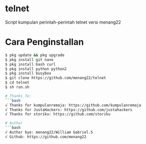 # telnet
Script kumpulan perintah-perintah telnet versi menang22
# Cara Penginstallan
```bash
$ pkg update && pkg upgrade
$ pkg install git nano
$ pkg install bash curl
$ pkg install python python2
$ pkg install busybox
$ git clone https://github.com/menang22/telnet
$ cd telnet
$ sh run.sh

# Thanks To:
```bash
√ Thanks for kumpulanremaja: https://github.com/kumpulanremaja
√ Thanks for JustaHackers: https://github.com/justahackers
√ Thanks for storiku: https://github.com/storiku

# Author
```bash
√ Author bye: menang22/William Gabriel.S
√ Github: https://github.com/menang22
